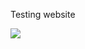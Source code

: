 Testing website 

<a href="https://azuredeploy.net/" target="_blank">
    <img src="http://azuredeploy.net/deploybutton.png"/>
</a>
